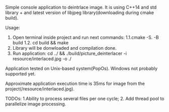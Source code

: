 Simple console application to deintrlace image.
It is using C++14 and std library + and latest version of libjpeg library(downloading during cmake build).

Usage:
1. Open terminal inside project and run next commands:
  1.1.cmake -S. -B build
  1.2. cd build && make
2. Library will be donwloaded and compilation done.
3. Run application: cd ../ && ./build/picture_deinterlacer -i resource/interlaced.jpg -o ./

Application tested on Unix-based system(PopOs). Windows not probably supported yet.

Approximate application execution time is 35ms for image from the project(/resource/interlaced.jpg).

TODOs:
1.Ability to process several files per one cycle;
2. Add thread pool to parallelize image processing.
